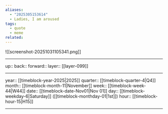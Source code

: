 ```yaml
---
aliases:
  - "2025305153614"
  - Ladies, I am aroused
tags:
  - quote
  - meme
related:
---
```


![[screenshot-20251031105341.png]]

***

up:: 
back:: 
forward:: 
layer:: [[layer-099]]

***

year:: [[timeblock-year-2025|2025]]
quarter:: [[timeblock-quarter-4|Q4]]
month:: [[timeblock-month-11|November]]
week:: [[timeblock-week-44|W44]]
date:: [[timeblock-date-Nov01|Nov 01]]
day:: [[timeblock-weekday-6|Saturday]] ([[timeblock-monthday-01|1st]])
hour:: [[timeblock-hour-15|H15]]

***
